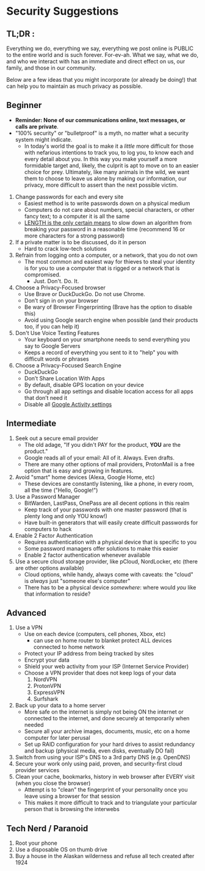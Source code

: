 # Security Suggestions
## TL;DR : 
Everything we do, everything we say, everything we post online is PUBLIC to the entire world and is such forever.  For-ev-ah.
What we say, what we do, and who we interact with has an immediate and direct effect on us, our family, and those in our community.

Below are a few ideas that you might incorporate (or already be doing!) that can help you to maintain as much privacy as possible.

## Beginner
* **Reminder: None of our communications online, text messages, or calls are private**.
* "100% security" or "bulletproof" is a myth, no matter what a security system might indicate.
   - In today's world the goal is to make it a _little_ more difficult for those with nefarious intentions to track you, to log you, to know each and every detail about you. In this way you make yourself a more formidable target and, likely, the culprit is apt to move on to an easier choice for prey.  Ultimately, like many animals in the wild, we want them to choose to leave us alone by making our information, our privacy, more difficult to assert than the next possible victim.

1. Change passwords for each and every site
    * Easiest method is to write passwords down on a physical medium
    * Computers do not care about numbers, special characters, or other fancy text; to a computer it is all the same
    * [LENGTH is the only certain means](https://xkcd.com/936/) to slow down an algorithm from breaking your password in a reasonable time (recommend 16 or more characters for a strong password)
2. If a private matter is to be discussed, do it in person
   * Hard to crack low-tech solutions
3. Refrain from logging onto a computer, or a network, that you do not own
   * The most common and easiest way for thieves to steal your identity is for you to use a computer that is rigged or a network that is compromised.  
     * Just. Don't. Do. It.
4. Choose a Privacy-Focused browser
   * Use Brave or DuckDuckGo.  Do not use Chrome.
   * Don’t sign in on your browser
   * Be wary of Browser Fingerprinting (Brave has the option to disable this)
   * Avoid using Google search engine when possible (and their products too, if you can help it)
5. Don't Use Voice Texting Features
   * Your keyboard on your smartphone needs to send everything you say to Google Servers
   * Keeps a record of everything you sent to it to "help" you with difficult words or phrases
6. Choose a Privacy-Focused Search Engine
   * DuckDuckGo
   * Don’t Share Location With Apps
    - By default, disable GPS location on your device
    - Go through all app settings and disable location access for all apps that don’t need it
   * Disable all [Google Activity settings](myactivity.google.com/myactivity)

## Intermediate
1. Seek out a secure email provider
   * The old adage, "If you didn't PAY for the product, **YOU** are the product."
   * Google reads all of your email: All of it. Always. Even drafts.
   * There are many other options of mail providers, ProtonMail is a free option that is easy and growing in features.
2. Avoid "smart" home devices (Alexa, Google Home, etc)
   * These devices are constantly listening, like a phone, in every room, all the time ("Hello, Google!")
3. Use a Password Manager
   * BitWarden, LastPass, OnePass are all decent options in this realm
   * Keep track of your passwords with one master password (that is plenty long and only YOU know!)
   * Have built-in generators that will easily create difficult passwords for computers to hack
4. Enable 2 Factor Authentication
   * Requires authentication with a physical device that is specific to you
   * Some password managers offer solutions to make this easier   
   * Enable 2 factor authentication whenever available
5. Use a secure cloud storage provider, like pCloud, NordLocker, etc (there are other options available)
   * Cloud options, while handy, always come with caveats: the "cloud" is _always_ just "someone else's computer"
   * There has to be a physical device _somewhere_: where would *you* like that information to reside?

## Advanced
1. Use a VPN
   * Use on each device (computers, cell phones, Xbox, etc)
      - can use on home router to blanket protect ALL devices connected to home network
   * Protect your IP address from being tracked by sites
   * Encrypt your data
   * Shield your web activity from your ISP (Internet Service Provider)
   * Choose a VPN provider that does not keep logs of your data  
        1. NordVPN
        2. ProtonVPN
        3. ExpressVPN
        4. Surfshark
2. Back up your data to a home server
   * More safe on the internet is simply not being ON the internet or connected to the internet, and done securely at temporarily when needed
   * Secure all your archive images, documents, music, etc on a home computer for later perusal
   * Set up RAID configuration for your hard drives to assist redundancy and backup (physical media, even disks, eventually DO fail) 
3. Switch from using your ISP's DNS to a 3rd party DNS (e.g. OpenDNS)
4. Secure your work only using paid, proven, and security-first cloud provider services
5. Clean your cache, bookmarks, history in web browser after EVERY visit (when you close the browser)
   * Attempt is to "clean" the fingerprint of your personality once you leave using a browser for that session
   * This makes it more difficult to track and to triangulate your particular person that is browsing the interwebs

## Tech Nerd / Paranoid
1. Root your phone
2. Use a disposable OS on thumb drive
3. Buy a house in the Alaskan wilderness and refuse all tech created after 1924

